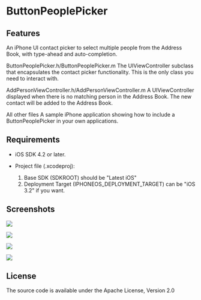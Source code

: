 # ButtonPeoplePicker

## Features
An iPhone UI contact picker to select multiple people from the Address Book, with type-ahead and auto-completion.

ButtonPeoplePicker.h/ButtonPeoplePicker.m
The UIViewController subclass that encapsulates the contact picker functionality. This is the only class you need to interact with.

AddPersonViewController.h/AddPersonViewController.m
A UIViewController displayed when there is no matching person in the Address Book. The new contact will be added to the Address Book.

All other files
A sample iPhone application showing how to include a ButtonPeoplePicker in your own applications.

## Requirements

* iOS SDK 4.2 or later.
* Project file (.xcodeproj):

  1. Base SDK (SDKROOT) should be "Latest iOS"
  2. Deployment Target (IPHONEOS_DEPLOYMENT_TARGET) can be "iOS 3.2" if you want.
 
## Screenshots

![](https://github.com/mabundo/ButtonPeoplePicker/raw/master/Screenshots/AddPeople.png)

![](https://github.com/mabundo/ButtonPeoplePicker/raw/master/Screenshots/SelectForDelete.png)

![](https://github.com/mabundo/ButtonPeoplePicker/raw/master/Screenshots/AddEmail.png)

![](https://github.com/mabundo/ButtonPeoplePicker/raw/master/Screenshots/AddPerson.png)

## License
The source code is available under the Apache License, Version 2.0
